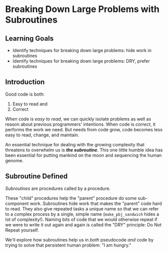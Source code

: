# Breaking Down Large Problems with Subroutines

## Learning Goals

- Identify techniques for breaking down large problems: hide work in
  subroutines
- Identify techniques for breaking down large problems: DRY, prefer subroutines

## Introduction

Good code is both:

1. Easy to read and
2. Correct

When code is _easy to read_, we can quickly isolate problems as well as reason
about previous programmers' intentions. When code is _correct_, it performs the
work we need.  But needs from code grow, code becomes less easy to read,
change, and maintain.

An essential technique for dealing with the growing complexity that threatens
to overwhelm us is **_the subroutine_**. This one little humble idea has been
essential for putting mankind on the moon and sequencing the human genome.

## Subroutine Defined

_Subroutines_ are procedures called by a procedure.

These "child" procedures help the "parent" procedure do some sub-component
work.  Subroutines hide work that makes the "parent" code hard to read.  They
also give repeated tasks a unique name so that we can refer to a complex
process by a single, simple name (`make_pbj_sandwich` hides a lot of
complexity!). Naming bits of code that we would otherwise repeat if we were to
write it out again and again is called the "DRY" principle: Do Not Repeat
yourself.

We'll explore how subroutines help us in _both_ pseudocode _and_ code by trying
to solve that persistent human problem: "I am hungry."
